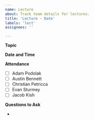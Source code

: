 ```yaml
---
name: Lecture
about: Track team details for lectures.
title: 'Lecture - Date'
labels: 'lect'
assignees: ''

---
```


**Topic**

**Date and Time**

**Attendance**

- [ ] Adam Podolak
- [ ] Austin Bennett 
- [ ] Christian Petricca 
- [ ] Evan Sturmey
- [ ] Jacob Kish

**Questions to Ask**

-
